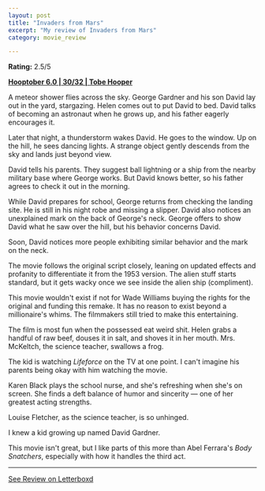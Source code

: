 ```yaml
---
layout: post
title: "Invaders from Mars"
excerpt: "My review of Invaders from Mars"
category: movie_review

---
```


**Rating:** 2.5/5

<b><a href="https://boxd.it/pPVYg/detail">Hooptober 6.0 | 30/32 | Tobe Hooper</a></b>


A meteor shower flies across the sky. George Gardner and his son David lay out in the yard, stargazing. Helen comes out to put David to bed. David talks of becoming an astronaut when he grows up, and his father eagerly encourages it.

Later that night, a thunderstorm wakes David. He goes to the window. Up on the hill, he sees dancing lights. A strange object gently descends from the sky and lands just beyond view.

David tells his parents. They suggest ball lightning or a ship from the nearby military base where George works. But David knows better, so his father agrees to check it out in the morning.

While David prepares for school, George returns from checking the landing site. He is still in his night robe and missing a slipper. David also notices an unexplained mark on the back of George's neck. George offers to show David what he saw over the hill, but his behavior concerns David.

Soon, David notices more people exhibiting similar behavior and the mark on the neck.

The movie follows the original script closely, leaning on updated effects and profanity to differentiate it from the 1953 version. The alien stuff starts standard, but it gets wacky once we see inside the alien ship (compliment).

This movie wouldn't exist if not for Wade Williams buying the rights for the original and funding this remake. It has no reason to exist beyond a millionaire's whims. The filmmakers still tried to make this entertaining.

The film is most fun when the possessed eat weird shit. Helen grabs a handful of raw beef, douses it in salt, and shoves it in her mouth. Mrs. McKeltch, the science teacher, swallows a frog.

The kid is watching <i>Lifeforce</i> on the TV at one point. I can't imagine his parents being okay with him watching the movie.

Karen Black plays the school nurse, and she's refreshing when she's on screen. She finds a deft balance of humor and sincerity — one of her greatest acting strengths.

Louise Fletcher, as the science teacher, is so unhinged.

I knew a kid growing up named David Gardner.

This movie isn't great, but I like parts of this more than Abel Ferrara's <i>Body Snatchers</i>, especially with how it handles the third act.

<hr>

[See Review on Letterboxd](https://boxd.it/6aDlZP)

